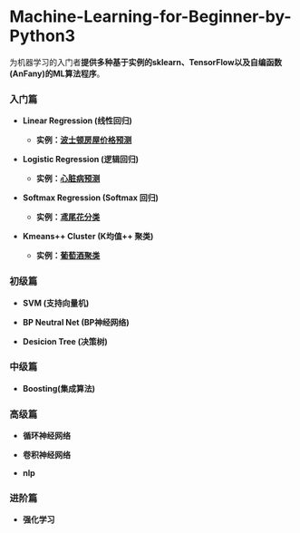 # Machine-Learning-for-Beginner-by-Python3

为机器学习的入门者**提供多种基于实例的sklearn、TensorFlow以及自编函数(AnFany)的ML算法程序**。

### 入门篇

* **Linear Regression (线性回归)**  

    + **实例：[波士顿房屋价格预测](https://github.com/Anfany/Machine-Learning-for-Beginner-by-Python3/tree/master/Linear%20Regression)**

* **Logistic Regression (逻辑回归)**  

    + **实例：[心脏病预测](https://github.com/Anfany/Machine-Learning-for-Beginner-by-Python3/tree/master/Logistic%20Regression)**

* **Softmax Regression (Softmax 回归)**  

    + **实例：[鸢尾花分类](https://github.com/Anfany/Machine-Learning-for-Beginner-by-Python3/tree/master/Softmax%20Regression)**

* **Kmeans++ Cluster (K均值++ 聚类)**

     + **实例：[葡萄酒聚类](https://github.com/Anfany/Machine-Learning-for-Beginner-by-Python3/tree/master/Kmeans%20Cluster)**


### 初级篇

* **SVM (支持向量机)**  


* **BP Neutral Net (BP神经网络)**  


* **Desicion Tree (决策树)**  


### 中级篇


* **Boosting(集成算法)**  
   


### 高级篇

* **循环神经网络**

* **卷积神经网络**

* **nlp**



### 进阶篇

* **强化学习**



